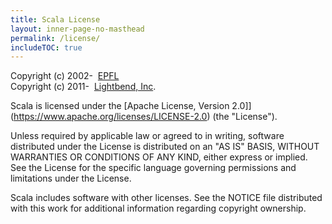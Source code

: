 ```yaml
---
title: Scala License
layout: inner-page-no-masthead
permalink: /license/
includeTOC: true
---
```


Copyright (c) 2002-<span class="current-year">&nbsp;</span> [EPFL](https://lamp.epfl.ch/)<br>
Copyright (c) 2011-<span class="current-year">&nbsp;</span> [Lightbend, Inc](https://www.lightbend.com/).

Scala is licensed under the [Apache License, Version 2.0]](https://www.apache.org/licenses/LICENSE-2.0) (the "License").

Unless required by applicable law or agreed to in writing, software
distributed under the License is distributed on an "AS IS" BASIS,
WITHOUT WARRANTIES OR CONDITIONS OF ANY KIND, either express or implied.
See the License for the specific language governing permissions and
limitations under the License.

Scala includes software with other licenses. See the NOTICE file distributed 
with this work for additional information regarding copyright ownership.
